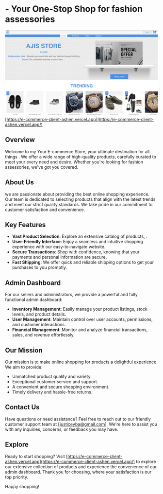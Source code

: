 #  - Your One-Stop Shop for fashion assessories

![E-commerce Store](public/readMe.png)
[https://e-commerce-client-ashen.vercel.app](https://e-commerce-client-ashen.vercel.app/) 
## Overview

Welcome to my Your E-commerce Store, your ultimate destination for all things . We offer a wide range of high-quality products, carefully curated to meet your every need and desire. Whether you're looking for fashion assessories, we've got you covered.

## About Us

we are passionate about providing the best online shopping experience. Our team is dedicated to selecting products that align with the latest trends and meet our strict quality standards. We take pride in our commitment to customer satisfaction and convenience.

## Key Features

- **Vast Product Selection**: Explore an extensive catalog of products, .
- **User-Friendly Interface**: Enjoy a seamless and intuitive shopping experience with our easy-to-navigate website.
- **Secure Transactions**: Shop with confidence, knowing that your payments and personal information are secure.
- **Fast Shipping**: We offer quick and reliable shipping options to get your purchases to you promptly.

## Admin Dashboard

For our sellers and administrators, we provide a powerful and fully functional admin dashboard:

- **Inventory Management**: Easily manage your product listings, stock levels, and product details.
- **User Management**: Maintain control over user accounts, permissions, and customer interactions.
- **Financial Management**: Monitor and analyze financial transactions, sales, and revenue effortlessly.

## Our Mission

Our mission is to make online shopping for products a delightful experience. We aim to provide:

- Unmatched product quality and variety.
- Exceptional customer service and support.
- A convenient and secure shopping environment.
- Timely delivery and hassle-free returns.

## Contact Us

Have questions or need assistance? Feel free to reach out to our friendly customer support team at [justiceyba@gmail.com]. We're here to assist you with any inquiries, concerns, or feedback you may have.

## Explore 
Ready to start shopping? Visit [https://e-commerce-client-ashen.vercel.app](https://e-commerce-client-ashen.vercel.app/) to explore our extensive collection of products and experience the convenience of our admin dashboard. Thank you for choosing, where your satisfaction is our top priority.

Happy shopping!
